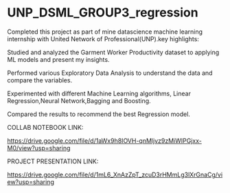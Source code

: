 # UNP_DSML_GROUP3_regression

Completed this project as part of mine datascience machine learning internship with United Network of Professional(UNP).key highlights:

Studied and analyzed the Garment Worker Productivity dataset to applying ML models and present my insights.

Performed various Exploratory Data Analysis to understand the data and compare the variables.

Experimented with different Machine Learning algorithms, Linear Regression,Neural Network,Bagging and Boosting.

Compared the results to recommend the best Regression model.

COLLAB NOTEBOOK LINK:

https://drive.google.com/file/d/1aWx9h8IOVH-qnMljvz9zMiWIPGjxx-M0/view?usp=sharing

PROJECT PRESENTATION LINK:

https://drive.google.com/file/d/1mL6_XnAzZpT_zcuD3rHMmLg3lXrGnaCg/view?usp=sharing
